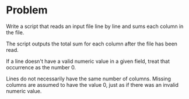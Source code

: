 # Problem

Write a script that reads an input file line by line and sums each column in the file.

The script outputs the total sum for each column after the file has been read.

If a line doesn't have a valid numeric value in a given field, treat that occurrence as the number 0.

Lines do not necessarily have the same number of columns. Missing columns are assumed to have the value 0, just as if there was an invalid numeric value.

